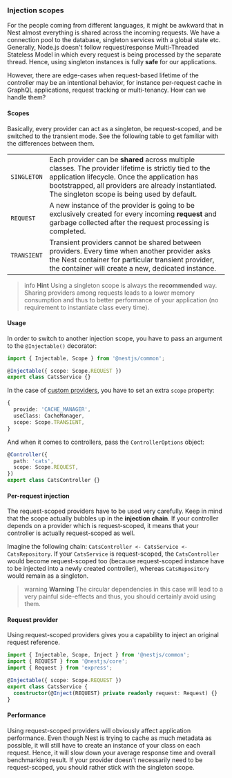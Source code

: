 ### Injection scopes

For the people coming from different languages, it might be awkward that in Nest almost everything is shared across the incoming requests. We have a connection pool to the database, singleton services with a global state etc. Generally, Node.js doesn't follow request/response Multi-Threaded Stateless Model in which every request is being processed by the separate thread. Hence, using singleton instances is fully **safe** for our applications.

However, there are edge-cases when request-based lifetime of the controller may be an intentional behavior, for instance per-request cache in GraphQL applications, request tracking or multi-tenancy. How can we handle them?

#### Scopes

Basically, every provider can act as a singleton, be request-scoped, and be switched to the transient mode. See the following table to get familiar with the differences between them.

<table>
  <tr>
    <td><code>SINGLETON</code></td>
    <td>Each provider can be <strong>shared</strong> across multiple classes. The provider lifetime is strictly tied to the application lifecycle. Once the application has bootstrapped, all providers are already instantiated. The singleton scope is being used by default.</td>
  </tr>
  <tr>
    <td><code>REQUEST</code></td>
    <td>A new instance of the provider is going to be exclusively created for every incoming <strong>request</strong> and garbage collected after the request processing is completed.</td>
  </tr>
  <tr>
    <td><code>TRANSIENT</code></td>
    <td>Transient providers cannot be shared between providers. Every time when another provider asks the Nest container for particular transient provider, the container will create a new, dedicated instance.</td>
  </tr>
</table>

> info **Hint** Using a singleton scope is always the **recommended** way. Sharing providers among requests leads to a lower memory consumption and thus to better performance of your application (no requirement to instantiate class every time).

#### Usage

In order to switch to another injection scope, you have to pass an argument to the `@Injectable()` decorator:

```typescript
import { Injectable, Scope } from '@nestjs/common';

@Injectable({ scope: Scope.REQUEST })
export class CatsService {}
```

In the case of [custom providers](/fundamentals/custom-providers), you have to set an extra `scope` property:

```typescript
{
  provide: 'CACHE_MANAGER',
  useClass: CacheManager,
  scope: Scope.TRANSIENT,
}
```

And when it comes to controllers, pass the `ControllerOptions` object:

```typescript
@Controller({
  path: 'cats',
  scope: Scope.REQUEST,
})
export class CatsController {}
```

#### Per-request injection

The request-scoped providers have to be used very carefully. Keep in mind that the scope actually bubbles up in the **injection chain**. If your controller depends on a provider which is request-scoped, it means that your controller is actually request-scoped as well.

Imagine the following chain: `CatsController <- CatsService <- CatsRepository`. If your `CatsService` is request-scoped, the `CatsController` would become request-scoped too (because request-scoped instance have to be injected into a newly created controller), whereas `CatsRepository` would remain as a singleton.

> warning **Warning** The circular dependencies in this case will lead to a very painful side-effects and thus, you should certainly avoid using them.

#### Request provider

Using request-scoped providers gives you a capability to inject an original request reference.

```typescript
import { Injectable, Scope, Inject } from '@nestjs/common';
import { REQUEST } from '@nestjs/core';
import { Request } from 'express';

@Injectable({ scope: Scope.REQUEST })
export class CatsService {
  constructor(@Inject(REQUEST) private readonly request: Request) {}
}
```

#### Performance

Using request-scoped providers will obviously affect application performance. Even though Nest is trying to cache as much metadata as possible, it will still have to create an instance of your class on each request. Hence, it will slow down your average response time and overall benchmarking result. If your provider doesn't necessarily need to be request-scoped, you should rather stick with the singleton scope.
